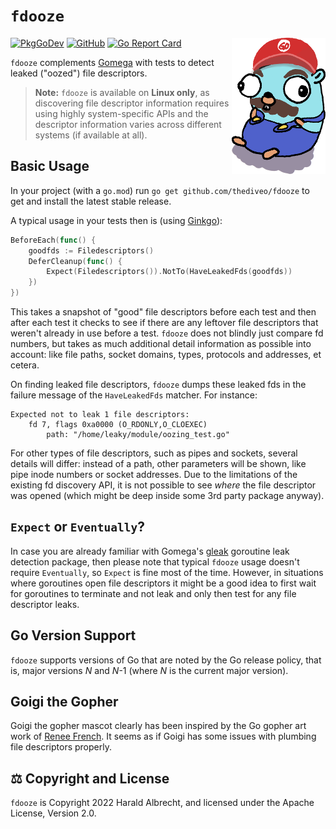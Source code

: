 <!-- markdownlint-disable-next-line MD022 -->
# `fdooze`
<img title="Goigi the gopher" align="right" width="150" src="images/goigi-small.png">

[![PkgGoDev](https://img.shields.io/badge/-reference-blue?logo=go&logoColor=white&labelColor=505050)](https://pkg.go.dev/github.com/thediveo/fdooze)
[![GitHub](https://img.shields.io/github/license/thediveo/fdooze)](https://img.shields.io/github/license/thediveo/fdooze)
[![Go Report Card](https://goreportcard.com/badge/github.com/thediveo/fdooze)](https://goreportcard.com/report/github.com/thediveo/fdooze)

`fdooze` complements [Gomega](https://github.com/onsi/gomega) with tests to
detect leaked ("oozed") file descriptors.

> **Note:** `fdooze` is available on **Linux only**, as discovering file
> descriptor information requires using highly system-specific APIs and the
> descriptor information varies across different systems (if available at all).

## Basic Usage

In your project (with a `go.mod`) run `go get github.com/thediveo/fdooze` to get
and install the latest stable release.

A typical usage in your tests then is (using
[Ginkgo](https://github.com/onsi/ginkgo)):

```go
BeforeEach(func() {
    goodfds := Filedescriptors()
    DeferCleanup(func() {
        Expect(Filedescriptors()).NotTo(HaveLeakedFds(goodfds))
    })
})
```

This takes a snapshot of "good" file descriptors before each test and then after
each test it checks to see if there are any leftover file descriptors that
weren't already in use before a test. `fdooze` does not blindly just compare fd
numbers, but takes as much additional detail information as possible into
account: like file paths, socket domains, types, protocols and addresses, et
cetera.

On finding leaked file descriptors, `fdooze` dumps these leaked fds in the
failure message of the `HaveLeakedFds` matcher. For instance:

```
Expected not to leak 1 file descriptors:
    fd 7, flags 0xa0000 (O_RDONLY,O_CLOEXEC)
        path: "/home/leaky/module/oozing_test.go"
```

For other types of file descriptors, such as pipes and sockets, several details
will differ: instead of a path, other parameters will be shown, like pipe inode
numbers or socket addresses. Due to the limitations of the existing fd discovery
API, it is not possible to see _where_ the file descriptor was opened (which
might be deep inside some 3rd party package anyway).

## `Expect` or `Eventually`?

In case you are already familiar with Gomega's
[gleak](https://onsi.github.io/gomega/#codegleakcode-finding-leaked-goroutines)
goroutine leak detection package, then please note that typical `fdooze` usage
doesn't require `Eventually`, so `Expect` is fine most of the time. However, in
situations where goroutines open file descriptors it might be a good idea to
first wait for goroutines to terminate and not leak and only then test for any
file descriptor leaks.

## Go Version Support

`fdooze` supports versions of Go that are noted by the Go release policy, that
is, major versions _N_ and _N_-1 (where _N_ is the current major version).

## Goigi the Gopher

Goigi the gopher mascot clearly has been inspired by the Go gopher art work of
[Renee French](http://reneefrench.blogspot.com/). It seems as if Goigi has some
issues with plumbing file descriptors properly.

## ⚖️ Copyright and License

`fdooze` is Copyright 2022 Harald Albrecht, and licensed under the Apache
License, Version 2.0.
